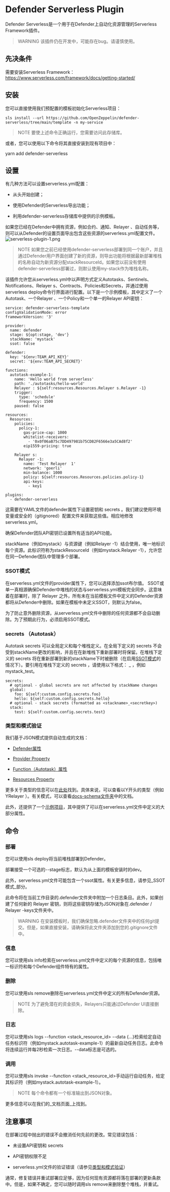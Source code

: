 # Defender Serverless Plugin
Defender Serverless是一个用于在Defender上自动化资源管理的Serverless Framework插件。

> WARNING
该插件仍在开发中，可能存在bug。请谨慎使用。

## 先决条件
需要安装Serverless Framework：
https://www.serverless.com/framework/docs/getting-started/

## 安装
您可以直接使用我们预配置的模板初始化Serverless项目：
```
sls install --url https://github.com/OpenZeppelin/defender-serverless/tree/main/template -n my-service
```

> NOTE
要使上述命令正确运行，您需要访问此存储库。

或者，您可以使用以下命令将其直接安装到现有项目中：

yarn add defender-serverless

## 设置
有几种方法可以设置serverless.yml配置：

* 从头开始创建；

* 使用Defender的Serverless导出功能；

* 利用defender-serverless存储库中提供的示例模板。

如果您已经在Defender中拥有资源，例如合约、通知、Relayer 、自动任务等，则可以从Defender的设置页面导出包含这些资源的serverless.yml配置文件。
![serverless-plugin-1.png](img/serverless-plugin-1.png)

> NOTE
如果您之前已经使用defender-serverless部署到同一个账户，并且通过Defender用户界面创建了新的资源，则导出功能将根据最新部署堆栈的名称自动为新资源分配stackResourceId。如果您以前没有使用defender-serverless部署过，则默认使用my-stack作为堆栈名称。

该插件允许您从serverless.yml中以声明方式定义Autotasks、Sentinels、Notifications、Relayer s、Contracts、Policies和Secrets，并通过使用serverless deploy命令行界面进行配置。以下是一个示例模板，其中定义了一个Autotask、一个Relayer 、一个Policy和一个单一的Relayer  API密钥：
```
service: defender-serverless-template
configValidationMode: error
frameworkVersion: '3'

provider:
  name: defender
  stage: ${opt:stage, 'dev'}
  stackName: 'mystack'
  ssot: false

defender:
  key: '${env:TEAM_API_KEY}'
  secret: '${env:TEAM_API_SECRET}'

functions:
  autotask-example-1:
    name: 'Hello world from serverless'
    path: './autotasks/hello-world'
    Relayer : ${self:resources.Resources.Relayer s.Relayer -1}
    trigger:
      type: 'schedule'
      frequency: 1500
    paused: false

resources:
  Resources:
    policies:
      policy-1:
        gas-price-cap: 1000
        whitelist-receivers:
          - '0x0f06aB75c7DD497981b75CD82F6566e3a5CAd8f2'
        eip1559-pricing: true

    Relayer s:
      Relayer -1:
        name: 'Test Relayer  1'
        network: 'goerli'
        min-balance: 1000
        policy: ${self:resources.Resources.policies.policy-1}
        api-keys:
          - key1

plugins:
  - defender-serverless
```

这需要在YAML文件的defender属性下设置密钥和 secrets 。我们建议使用环境变量或安全的（gitignored）配置文件来获取这些值。相应地修改serverless.yml。

确保Defender团队API密钥已设置所有适当的API功能。

stackName（例如mystack）与资源键（例如Relayer -1）结合使用，唯一地标识每个资源。此标识符称为stackResourceId（例如mystack.Relayer -1），允许您在同一Defender团队中管理多个部署。

### SSOT模式
在serverless.yml文件的provider属性下，您可以选择添加ssot布尔值。 SSOT或单一真相源确保Defender中堆栈的状态与serverless.yml模板完全同步。这意味着在部署时，除了 Relayer 之外，所有未在当前模板文件中定义的Defender资源都将从Defender中删除。如果在模板中未定义SSOT，则默认为false。

为了防止意外删除资源，从serverless.yml文件中删除的任何资源都不会自动删除。为了预期此行为，必须启用SSOT模式。

###  secrets （Autotask）
Autotask secrets 可以全局定义和每个堆栈定义。在全局下定义的 secrets 不会受到stackName更改的影响，并且在在新堆栈下重新部署时将保留。在堆栈下定义的 secrets 将在重新部署到新的stackName下时被删除（在启用[SSOT模式](#ssot模式)的情况下）。要引用在堆栈下定义的 secrets ，请使用以下格式：<stackname> _ <secretkey>，例如mystack_test。
```
secrets:
  # optional - global secrets are not affected by stackName changes
  global:
    foo: ${self:custom.config.secrets.foo}
    hello: ${self:custom.config.secrets.hello}
  # optional - stack secrets (formatted as <stackname>_<secretkey>)
  stack:
    test: ${self:custom.config.secrets.test}
```

### 类型和模式验证

我们基于JSON模式提供自动生成的文档：

* [Defender属性](https://github.com/OpenZeppelin/defender-serverless/blob/main/src/types/docs/defender.md)

* [Provider Property](https://github.com/OpenZeppelin/defender-serverless/blob/main/src/types/docs/provider.md)

* [Function（Autotask）属性](https://github.com/OpenZeppelin/defender-serverless/blob/main/src/types/docs/function.md)

* [Resources Property](https://github.com/OpenZeppelin/defender-serverless/blob/main/src/types/docs/resources-resources.md)

更多关于类型的信息可以在[此处](https://github.com/OpenZeppelin/defender-serverless/blob/main/src/types/index.ts)找到。具体来说，可以查看以Y开头的类型（例如YRelayer ）。有关模式，可以查看[docs-schema文件夹](https://github.com/OpenZeppelin/defender-serverless/blob/main/src/types/docs-schemas)中的文档。

此外，还提供了一个[示例项目](https://github.com/OpenZeppelin/defender-serverless/blob/main/examples/defender-test-project/serverless.yml)，其中提供了可以在serverless.yml文件中定义的大部分属性。

## 命令

### 部署

您可以使用sls deploy将当前堆栈部署到Defender。

部署接受一个可选的--stage标志，默认为从上面的模板安装时的dev。

此外，serverless.yml文件可能包含一个ssot属性。有关更多信息，请参见_SSOT模式_部分。

此命令将在当前工作目录的.defender文件夹中附加一个日志条目。此外，如果创建了任何新的 Relayer 密钥，则将这些密钥存储为JSON对象在.defender / Relayer -keys文件夹中。

> WARNING
在安装模板时，我们确保忽略.defender文件夹中的任何git提交。但是，如果直接安装，请确保将此文件夹添加到您的.gitignore文件中。

### 信息

您可以使用sls info检索在serverless.yml文件中定义的每个资源的信息，包括唯一标识符和每个Defender组件特有的属性。

### 删除

您可以使用sls remove删除在serverless.yml文件中定义的所有Defender资源。

> NOTE
为了避免潜在的资金损失，Relayers只能通过Defender UI直接删除。

### 日志

您可以使用sls logs --function <stack_resource_id> --data {…}检索给定自动任务标识符（例如mystack.autotask-example-1）的最新自动任务日志。此命令将连续运行并每2秒检索一次日志。--data标志是可选的。

### 调用

您可以使用sls invoke --function <stack_resource_id>手动运行自动任务，给定其标识符（例如mystack.autotask-example-1）。

> NOTE
每个命令都有一个标准输出到JSON对象。

更多信息可以在我们的_文档页面_上找到。

## 注意事项

在部署过程中抛出的错误不会撤消任何先前的更改。常见错误包括：

* 未设置API密钥和 secrets 

* API密钥权限不足

* serverless.yml文件的验证错误（请参见[类型和模式验证](#类型和模式验证)）

通常，修复错误并重试部署应足够，因为任何现有资源都将落在部署的更新条款中。但是，如果不确定，您可以随时调用sls remove来删除整个堆栈，并重试。